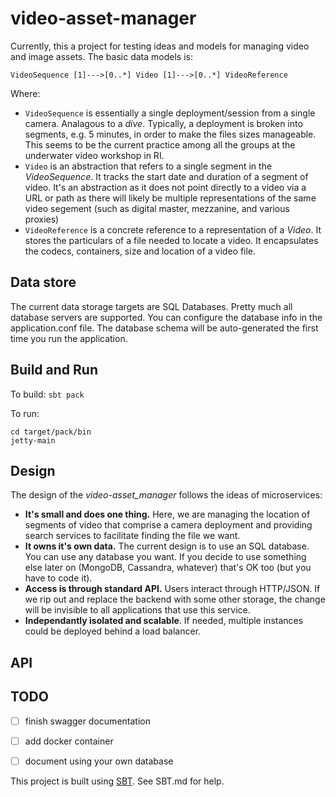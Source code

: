 # video-asset-manager

Currently, this a project for testing ideas and models for managing video and image assets. The basic data models is:

```
VideoSequence [1]--->[0..*] Video [1]--->[0..*] VideoReference 
```

Where:

- `VideoSequence` is essentially a single deployment/session from a single camera. Analagous to a _dive_. Typically, a deployment is broken into segments, e.g. 5 minutes, in order to make the files sizes manageable. This seems to be the current practice among all the groups at the underwater video workshop in RI. 
- `Video` is an abstraction that refers to a single segment in the _VideoSequence_. It tracks the start date and duration of a segment of video. It's an abstraction as it does not point directly to a video via a URL or path as there will likely be multiple representations of the same video segement (such as digital master, mezzanine, and various proxies)
- `VideoReference` is a concrete reference to a representation of a _Video_. It stores the particulars of a file needed to locate a video. It encapsulates the codecs, containers, size and location of a video file.

## Data store

The current data storage targets are SQL Databases. Pretty much all database servers are supported. You can configure the database info in the application.conf file. The database schema will be auto-generated the first time you run the application.

## Build and Run

To build: `sbt pack`

To run:

```
cd target/pack/bin
jetty-main
```

## Design

The design of the _video-asset_manager_ follows the ideas of microservices:

- __It's small and does one thing.__ Here, we are managing the location of segments of video that comprise a camera deployment and providing search services to facilitate finding the file we want.
- __It owns it's own data.__ The current design is to use an SQL database. You can use any database you want. If you decide to use something else later on (MongoDB, Cassandra, whatever) that's OK too (but you have to code it).
- __Access is through standard API.__ Users interact through HTTP/JSON. If we rip out and replace the backend with some other storage, the change will be invisible to all applications that use this service.
- __Independantly isolated and scalable__. If needed, multiple instances could be deployed behind a load balancer.

## API

## TODO

- [ ] finish swagger documentation
- [ ] add docker container
- [ ] document using your own database




This project is built using [SBT](http://www.scala-sbt.org/). See SBT.md for help.



